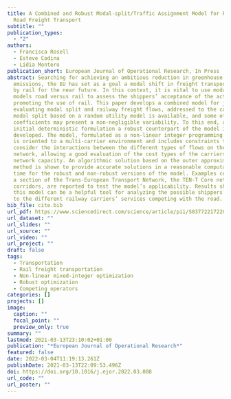 ```yaml
---
title: A Combined and Robust Modal-split/Traffic Assignment Model for Rail and
  Road Freight Transport
subtitle: ""
publication_types:
  - "2"
authors:
  - Francisca Rosell
  - Esteve Codina
  - Lídia Montero
publication_short: European Journal of Operational Research, In Press
abstract: Searching for achieving an ambitious reduction in greenhouse gas
  emissions, the EU has set as a goal a modal shift in freight transport of 30%
  by rail for the near future. In this context, it is vital to use modal choice
  models road versus rail to assess the shippers’ acceptance of the actions
  promoting the use of rail. This paper develops a combined model for jointly
  evaluating modal split and railway freight flows, addressed to the case when a
  modal split based on a random utility model is available, and some of its
  coefficients may present a non-negligible variability. To this end, after the
  initial deterministic formulation a robust counterpart of the model is
  developed. The model, formulated as a non-linear integer programming problem,
  is oriented to a multi-carrier environment and includes constraints to
  consider the interactions between the different types of flows on the railway
  network, allowing a good evaluation of the cost types of the carriers and the
  network capacity. An algorithmic solution based on the outer approximation
  method is shown to provide accurate solutions in a reasonable computational
  time for the robust and non-robust versions of the model. Examples centered on
  a section of the Trans-European Transport Network, the TEN-T Core network
  corridors, are reported to test the model’s applicability. Results show that
  this model can be a helpful tool for analyzing the possible shippers’ response
  to the different railway carriers’ services competing with the road.
bib_file: cite.bib
url_pdf: https://www.sciencedirect.com/science/article/pii/S0377221722002120
url_dataset: ""
url_slides: ""
url_source: ""
url_video: ""
url_project: ""
draft: false
tags:
  - Transportation
  - Rail freight transportation
  - Non-linear mixed-integer optimization
  - Robust optimization
  - Competing operators
categories: []
projects: []
image:
  caption: ""
  focal_point: ""
  preview_only: true
summary: ""
lastmod: 2021-03-13T23:10:02+01:00
publication: "*European Journal of Operational Research*"
featured: false
date: 2022-03-04T11:19:13.261Z
publishDate: 2021-03-13T22:09:53.496Z
doi: https://doi.org/10.1016/j.ejor.2022.03.008
url_code: ""
url_poster: ""
---
```

